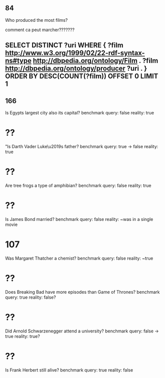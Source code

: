 ## 84
Who produced the most films?

comment ca peut marcher???????

SELECT DISTINCT ?uri WHERE { ?film <http://www.w3.org/1999/02/22-rdf-syntax-ns#type> <http://dbpedia.org/ontology/Film> . ?film <http://dbpedia.org/ontology/producer> ?uri . } ORDER BY DESC(COUNT(?film)) OFFSET 0 LIMIT 1
-----------------

## 166
Is Egypts largest city also its capital?
benchmark query: false 
reality: true

# ??
"Is Darth Vader Luke\u2019s father?
benchmark query: true -> false
reality: true

# ??
Are tree frogs a type of amphibian?
benchmark query: false
reality: true

# ??
Is James Bond married?
benchmark query: false
reality: ~was in a single movie

# 107 
Was Margaret Thatcher a chemist?
benchmark query: false
reality: ~true

# ??
Does Breaking Bad have more episodes than Game of Thrones?
benchmark query: true
reality: false?

# ??
Did Arnold Schwarzenegger attend a university?
benchmark query: false -> true
reality: true?

# ??
Is Frank Herbert still alive?
benchmark query: true
reality: false
